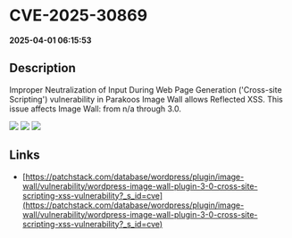 # CVE-2025-30869

**2025-04-01 06:15:53**

## Description
Improper Neutralization of Input During Web Page Generation ('Cross-site Scripting') vulnerability in Parakoos Image Wall allows Reflected XSS. This issue affects Image Wall: from n/a through 3.0.

![](https://img.shields.io/static/v1?label=Score&message=7.1&color=red)
![](https://img.shields.io/static/v1?label=Severity&message=HIGH&color=red)
![](https://img.shields.io/static/v1?label=CWE&message=XSS&color=green)

## Links
- [https://patchstack.com/database/wordpress/plugin/image-wall/vulnerability/wordpress-image-wall-plugin-3-0-cross-site-scripting-xss-vulnerability?_s_id=cve](https://patchstack.com/database/wordpress/plugin/image-wall/vulnerability/wordpress-image-wall-plugin-3-0-cross-site-scripting-xss-vulnerability?_s_id=cve)
